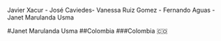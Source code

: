  Javier Xacur - José Caviedes- Vanessa Ruiz Gomez - Fernando Aguas - Janet Marulanda Usma

#Janet Marulanda Usma
##Colombia
###Colombia :colombia:
